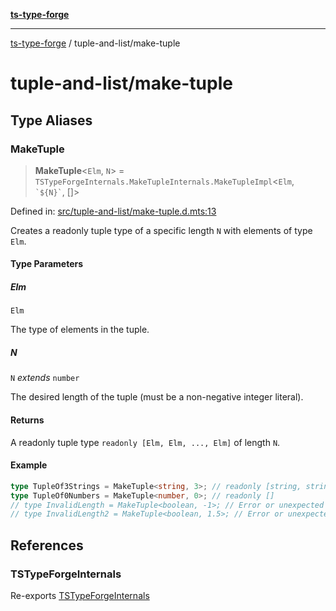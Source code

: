 [**ts-type-forge**](../README.md)

***

[ts-type-forge](../README.md) / tuple-and-list/make-tuple

# tuple-and-list/make-tuple

## Type Aliases

### MakeTuple

> **MakeTuple**\<`Elm`, `N`\> = `TSTypeForgeInternals.MakeTupleInternals.MakeTupleImpl`\<`Elm`, `` `${N}` ``, \[\]\>

Defined in: [src/tuple-and-list/make-tuple.d.mts:13](https://github.com/noshiro-pf/ts-type-forge/blob/main/src/tuple-and-list/make-tuple.d.mts#L13)

Creates a readonly tuple type of a specific length `N` with elements of type `Elm`.

#### Type Parameters

##### Elm

`Elm`

The type of elements in the tuple.

##### N

`N` *extends* `number`

The desired length of the tuple (must be a non-negative integer literal).

#### Returns

A readonly tuple type `readonly [Elm, Elm, ..., Elm]` of length `N`.

#### Example

```ts
type TupleOf3Strings = MakeTuple<string, 3>; // readonly [string, string, string]
type TupleOf0Numbers = MakeTuple<number, 0>; // readonly []
// type InvalidLength = MakeTuple<boolean, -1>; // Error or unexpected result
// type InvalidLength2 = MakeTuple<boolean, 1.5>; // Error or unexpected result
```

## References

### TSTypeForgeInternals

Re-exports [TSTypeForgeInternals](../branded-types/brand/namespaces/TSTypeForgeInternals/README.md)
